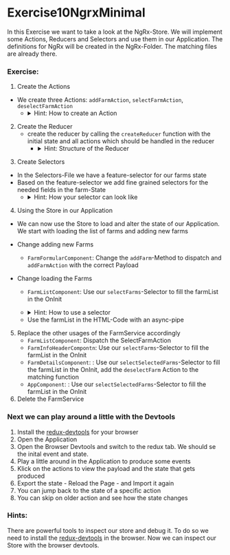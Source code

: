 # Exercise10NgrxMinimal

In this Exercise we want to take a look at the NgRx-Store. We will implement some Actions, Reducers and Selectors and use them in our Application. The definitions for NgRx will be created in the NgRx-Folder. The matching files are already there.

### Exercise:
1. Create the Actions
- We create three Actions: `addFarmAction`, `selectFarmAction`, `deselectFarmAction`
  - <details><summary>Hint: How to create an Action</summary>

    ```typescript
    import {createAction, props} from "@ngrx/store";

    export const actionNameAction = createAction("actionName", props<Payload>())
    ```
</details>


2. Create the Reducer
   - create the reducer by calling the `createReducer` function with the initial state and all actions which should be handled in the reducer
      - <details><summary>Hint: Structure of the Reducer</summary>
        For each action we call the `on`-function to define how the reducer should react on this specific action.

        It is important to alter the state in an immutable way. So we create new objects rather than altering the existing.

        ```typescript
        const _farmReducer = createReducer(
        initialState,
        on(addFarmAction, (state, props) => {
            return {
            ...state,
            farms: [...state.farms, props]
            }
        }),...

        ```
</details>

3. Create Selectors
- In the Selectors-File we have a feature-selector for our farms state
- Based on the feature-selector we add fine grained selectors for the needed fields in the farm-State
  - <details><summary>Hint: How your selector can look like</summary>
  
    ```typescript
    export interface AppState {
    farmFeature: FarmState
    }

    export const selectFarmFeature = (state: AppState) => state.farmFeature
    export const selectFarms = createSelector(selectFarmFeature, (state: FarmState) => state.farms)
    export const selectSelectedFarm = createSelector(selectFarmFeature, (state: FarmState) => state.selectedFarm)
    ```
  </details>

4. Using the Store in our Application
- We can now use the Store to load and alter the state of our Application. We start with loading the list of farms and adding new farms
- Change adding new Farms
  - `FarmFormularComponent`: Change the `addFarm`-Method to dispatch and `addFarmAction` with the correct Payload
- Change loading the Farms
  - `FarmListComponent`: Use our `selectFarms`-Selector to fill the farmList in the OnInit
  - <details><summary>Hint: How to use a selector</summary>
  
    ```typescript
    this.farmList$ = store.pipe(map(
        state => selectFarms(state)
    ))
    ```
  </details>

    - Use the farmList in the HTML-Code with an async-pipe

5. Replace the other usages of the FarmService accordingly
    - `FarmListComponent`: Dispatch the SelectFarmAction
    -  `FarmInfoHeaderCompontn`:  Use our `selectFarms`-Selector to fill the farmList in the OnInit
    -  `FarmDetailsComponent`: :  Use our `selectSelectedFarms`-Selector to fill the farmList in the OnInit, add the `deselectFarm` Action to the matching function
    - `AppComponent`: :  Use our `selectSelectedFarms`-Selector to fill the farmList in the OnInit
6. Delete the FarmService

### Next we can play around a little with the Devtools
1. Install the [redux-devtools](https://github.com/reduxjs/redux-devtools) for your browser
2. Open the Application
3. Open the Browser Devtools and switch to the redux tab. We should se the inital event and state.
4. Play a little around in the Application to produce some events
5. Klick on the actions to view the payload and the state that gets produced
6. Export the state - Reload the Page - and Import it again
7. You can jump back to the state of a specific action
8. You can skip on older action and see how the state changes


### Hints:
There are powerful tools to inspect our store and debug it. To do so we need to install the [redux-devtools](https://github.com/reduxjs/redux-devtools) in the browser. Now we can inspect our Store with the browser devtools.
